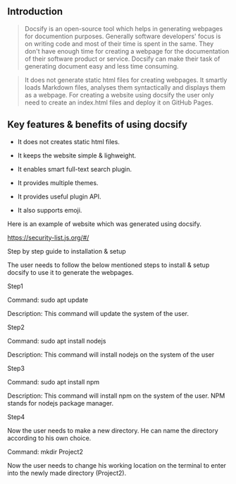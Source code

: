 



## Introduction ##

> Docsify is an open-source tool which helps in generating webpages for documention purposes. Generally software developers' focus is on writing code and most of their time is spent in the same. They don't have enough time for creating a webpage for the documentation of their software product or service. Docsify can make their task of generating document easy and less time consuming.

> It does not generate static html files for creating webpages. It smartly loads Markdown files, analyses them syntactically and displays them as a webpage. For creating a website using docsify the user only need to create an index.html files and deploy it on GitHub Pages.



## Key features & benefits of using docsify ##

- It does not creates static html files.

- It keeps the website simple & lighweight.

- It enables smart full-text search plugin.

- It provides multiple themes.

- It provides useful plugin API.

- It also supports emoji.

   

Here is an example of website which was generated using docsify. 

https://security-list.js.org/#/



Step by step guide to installation & setup



The user needs to follow the below mentioned steps to install & setup docsify to use it to generate the webpages. 

Step1

Command: sudo apt update

Description: This command will update the system of the user.

Step2

Command: sudo apt install nodejs

Description: This command will install nodejs on the system of the user

Step3

Command: sudo apt install npm

Description: This command will install npm on the system of the user. NPM stands for nodejs package manager.

Step4

Now the user needs to make a new directory. He can name the directory according to his own choice.

Command: mkdir Project2 

Now the user needs to change his working location on the terminal to enter into the newly made directory (Project2).





​                                                                                                                                                                                                                                                         



 

















































































































































































































